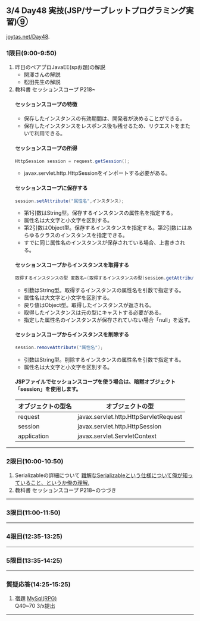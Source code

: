 ## 3/4 Day48 実技(JSP/サーブレットプログラミング実習)⑨
[joytas.net/Day48]().
### 1限目(9:00-9:50)
1. 昨日のペアプロJavaEE(spお題)の解説
	- 関澤さんの解説
	- 松田先生の解説
1. 教科書 セッションスコープ P218~
	#### セッションスコープの特徴
	- 保存したインスタンスの有効期間は、開発者が決めることができる。
	- 保存したインスタンスをレスポンス後も残せるため、リクエストをまたいで利用できる。
	#### セッションスコープの所得
	~~~java
	HttpSession session = request.getSession();
	~~~
	- javax.servlet.http.HttpSessionをインポートする必要がある。
	#### セッションスコープに保存する
	~~~java
	session.setAttribute("属性名",インスタンス);
	~~~
	- 第1引数はString型。保存するインスタンスの属性名を指定する。
	- 属性名は大文字と小文字を区別する。
	- 第2引数はObject型。保存するインスタンスを指定する。第2引数にはあらゆるクラスのインスタンスを指定できる。
	- すでに同じ属性名のインスタンスが保存されている場合、上書きされる。
	#### セッションスコープからインスタンスを取得する
	~~~java
	取得するインスタンスの型 変数名=(取得するインスタンスの型)session.getAttribute("属性名");
	~~~
	- 引数はString型。取得するインスタンスの属性名を引数で指定する。
	- 属性名は大文字と小文字を区別する。
	- 戻り値はObject型。取得したインスタンスが返される。
	- 取得したインスタンスは元の型にキャストする必要がある。
	- 指定した属性名のインスタンスが保存されていない場合「null」を返す。
	#### セッションスコープからインスタンスを削除する
	~~~java
	session.removeAttribute("属性名");
	~~~
	- 引数はString型。削除するインスタンスの属性名を引数で指定する。
	- 属性名は大文字と小文字を区別する。
	#### JSPファイルでセッションスコープを使う場合は、暗黙オブジェクト「session」を使用します。
	|オブジェクトの型名|オブジェクトの型|
	|---|---|
	|request|javax.servlet.http.HttpServletRequest|
	|session|javax.servlet.http.HttpSession|
	|application|javax.servlet.ServletContext|  
---
### 2限目(10:00-10:50)
1. Serializableの詳細について
[難解なSerializableという仕様について俺が知っていること、というか俺の理解.](http://daisuke-m.hatenablog.com/entry/20100414/1271228333)
1. 教科書 セッションスコープ P218~のつづき
---
### 3限目(11:00-11:50)
---
### 4限目(12:35-13:25)
---
### 5限目(13:35-14:25)
---
### 質疑応答(14:25-15:25)
1. 宿題
[MySql(RPG)](https://joytas.net/programming/mysql/mysql_rpg)  
Q40~70 3/x提出
---
